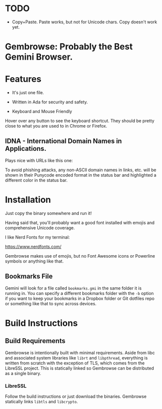 # TODO

* Copy+Paste. Paste works, but not for Unicode chars. Copy doesn't work yet.

# Gembrowse: Probably the Best Gemini Browser.

# Features

* It's just one file.

* Written in Ada for security and safety.

* Keyboard and Mouse Friendly

Hover over any button to see the keyboard shortcut. They should be pretty
close to what you are used to in Chrome or Firefox.

## IDNA - International Domain Names in Applications.

Plays nice with URLs like this one:

To avoid phishing attacks, any non-ASCII domain names in links, etc. will be
shown in their Punycode encoded format in the status bar and highlighted a
different color in the status bar.

# Installation

Just copy the binary somewhere and run it!

Having said that, you'll probably want a good font installed with emojis
and comprehensive Unicode coverage.

I like Nerd Fonts for my terminal:

https://www.nerdfonts.com/

Gembrowse makes use of emojis, but no Font Awesome icons or Powerline symbols
or anything like that.

## Bookmarks File

Gemini will look for a file called `bookmarks.gmi` in the same folder it is
running in. You can specify a different bookmarks folder with the `-b` option
if you want to keep your bookmarks in a Dropbox folder or Git dotfiles repo
or something like that to sync across devices.

# Build Instructions

## Build Requirements

Gembrowse is intentionally built with minimal requirements. Aside from libc and
associated system libraries like `librt` and `libpthread`, everything is written
from scratch with the exception of TLS, which comes from the LibreSSL project.
This is statically linked so Gembrowse can be distributed as a single binary.

### LibreSSL
  
Follow the build instructions or just download the binaries. Gembrowse
statically links `libtls` and `libcrypto`.


